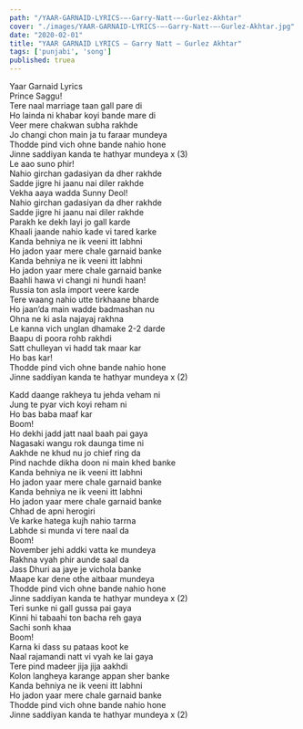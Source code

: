 ```yaml
---
path: "/YAAR-GARNAID-LYRICS-–-Garry-Natt-–-Gurlez-Akhtar"
cover: "./images/YAAR-GARNAID-LYRICS-–-Garry-Natt-–-Gurlez-Akhtar.jpg"
date: "2020-02-01"
title: "YAAR GARNAID LYRICS – Garry Natt – Gurlez Akhtar"
tags: ['punjabi', 'song']
published: truea
---
```

  
Yaar Garnaid Lyrics  
Prince Saggu!  
Tere naal marriage taan gall pare di  
Ho lainda ni khabar koyi bande mare di  
Veer mere chakwan subha rakhde  
Jo changi chon main ja tu faraar mundeya  
Thodde pind vich ohne bande nahio hone  
Jinne saddiyan kanda te hathyar mundeya x (3)  
Le aao suno phir!  
Nahio girchan gadasiyan da dher rakhde  
Sadde jigre hi jaanu nai diler rakhde  
Vekha aaya wadda Sunny Deol!  
Nahio girchan gadasiyan da dher rakhde  
Sadde jigre hi jaanu nai diler rakhde  
Parakh ke dekh layi jo gall karde  
Khaali jaande nahio kade vi tared karke  
Kanda behniya ne ik veeni itt labhni  
Ho jadon yaar mere chale garnaid banke  
Kanda behniya ne ik veeni itt labhni  
Ho jadon yaar mere chale garnaid banke  
Baahli hawa vi changi ni hundi haan!  
Russia ton asla import veere karde  
Tere waang nahio utte tirkhaane bharde  
Ho jaan’da main wadde badmashan nu  
Ohna ne ki asla najayaj rakhna  
Le kanna vich unglan dhamake 2-2 darde  
Baapu di poora rohb rakhdi  
Satt chulleyan vi hadd tak maar kar  
Ho bas kar!  
Thodde pind vich ohne bande nahio hone  
Jinne saddiyan kanda te hathyar mundeya x (2)  
  
  
  
  
  
  
Kadd daange rakheya tu jehda veham ni  
Jung te pyar vich koyi reham ni  
Ho bas baba maaf kar  
Boom!  
Ho dekhi jadd jatt naal baah pai gaya  
Nagasaki wangu rok daunga time ni  
Aakhde ne khud nu jo chief ring da  
Pind nachde dikha doon ni main khed banke  
Kanda behniya ne ik veeni itt labhni  
Ho jadon yaar mere chale garnaid banke  
Kanda behniya ne ik veeni itt labhni  
Ho jadon yaar mere chale garnaid banke  
Chhad de apni herogiri  
Ve karke hatega kujh nahio tarrna  
Labhde si munda vi tere naal da  
Boom!  
November jehi addki vatta ke mundeya  
Rakhna vyah phir aunde saal da  
Jass Dhuri aa jaye je vichola banke  
Maape kar dene othe aitbaar mundeya  
Thodde pind vich ohne bande nahio hone  
Jinne saddiyan kanda te hathyar mundeya x (2)  
Teri sunke ni gall gussa pai gaya  
Kinni hi tabaahi ton bacha reh gaya  
Sachi sonh khaa  
Boom!  
Karna ki dass su pataas koot ke  
Naal rajamandi natt vi vyah ke lai gaya  
Tere pind madeer jija jija aakhdi  
Kolon langheya karange appan sher banke  
Kanda behniya ne ik veeni itt labhni  
Ho jadon yaar mere chale garnaid banke  
Thodde pind vich ohne bande nahio hone  
Jinne saddiyan kanda te hathyar mundeya x (2)  
